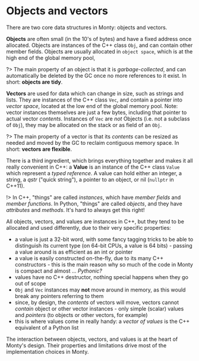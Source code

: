 # Objects and vectors

There are two core data structures in Monty: objects and vectors.

**Objects** are often small (in the 10's of bytes) and have a fixed address once
allocated. Objects are instances of the C++ class `Obj`, and can contain
other member fields. Objects are usually allocated in `object space`, which is
at the high end of the global memory pool, 

?> The main property of an object is that it is _garbage-collected_, and can
automatically be deleted by the GC once no more references to it exist.  In
short: **objects are tidy**.

**Vectors** are used for data which can change in size, such as strings and
lists. They are instances of the C++ class `Vec`, and contain a pointer into
_vector space_, located at the low end of the global memory pool. Note:
vector instances themselves are just a few bytes, including that pointer to
actual vector _contents_. Instances of `Vec` are _not_ Objects (i.e. not a
subclass of `Obj`), they may be allocated on the stack or as field of an `Obj`.

?> The main property of a vector is that its _contents_ can be resized as needed
and moved by the GC to reclaim contiguous memory space. In short:
**vectors are flexible**.

There is a third ingredient, which brings everything together and makes it all
really convenient in C++: a **Value** is an instance of the C++ class `Value`
which represent a _typed reference_. A value can hold either an integer, a
string, a _qstr_ ("quick string"), a pointer to an object, or nil (`nullptr` in
C++11).

!> In C++, "things" are called _instances_, which have _member fields_ and
_member functions_. In Python, "things" are called _objects_, and they have
_attributes_ and _methods_. It's hard to always get this right!

All objects, vectors, and values are instances in C++, but they tend to be
allocated and used differently, due to their very specific properties:

* a value is just a 32-bit word, with some fancy tagging tricks to be able to
  distinguish its current type (on 64-bit CPUs, a value is 64 bits) - passing a
  value around is as efficient as an int or pointer
* a value is easily constructed on-the-fly, due to its many C++ constructors -
  this is the main reason why so much of the code in Monty is compact and almost
  ... _Pythonic?_
* values have no C++ destructor, nothing special happens when they go out of
  scope
* `Obj` and `Vec` instances may **not** move around in memory, as this would
  break any pointers referring to them
* since, by design, the _contents_ of vectors will move, vectors
  cannot _contain_ object or other vector instances - only simple (scalar) values and
  _pointers_ (to objects or other vectors, for example)
* this is where values come in really handy: a _vector of values_ is the C++
  equivalent of a Python list

The interaction between objects, vectors, and values is at the heart of Monty's
design.  Their properties and limitations drive most of the implementation
choices in Monty.
